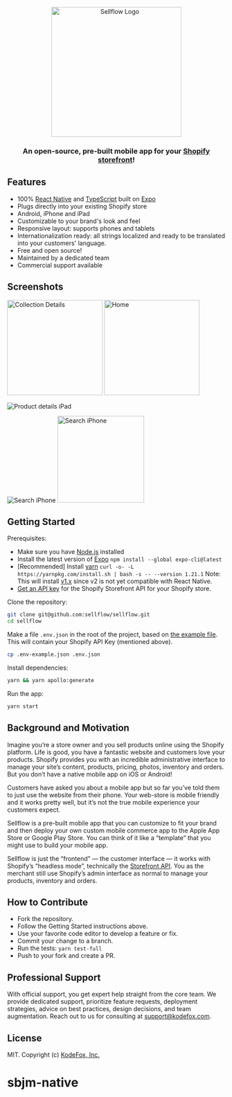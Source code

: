 <p align="center">
<img width="300" alt="Sellflow Logo" src="https://user-images.githubusercontent.com/369384/73599036-f5cfcf00-44f3-11ea-9696-91e9c56b6e49.png">
</p>

<h3 align="center">An open-source, pre-built mobile app for your <a href="https://help.shopify.com/en/api/storefront-api">Shopify storefront</a>!</h3>

## Features

- 100% [React Native](https://facebook.github.io/react-native/) and [TypeScript](http://typescriptlang.org) built on [Expo](https://expo.io)
- Plugs directly into your existing Shopify store
- Android, iPhone and iPad
- Customizable to your brand's look and feel
- Responsive layout: supports phones and tablets
- Internationalization ready: all strings localized and ready to be translated into your customers' language.
- Free and open source!
- Maintained by a dedicated team
- Commercial support available

## Screenshots

<p>
<img width="220" alt="Collection Details" src="https://user-images.githubusercontent.com/54926653/72737192-ad4e1280-3bd1-11ea-9248-0251445692ee.gif">
<img width="220" alt="Home" src="https://user-images.githubusercontent.com/54926653/72893965-e2cb3b00-3d4c-11ea-99c9-be5f9945b52c.gif">
</p>

![Product details iPad](https://user-images.githubusercontent.com/48467219/73233342-c9951500-41b8-11ea-8e77-e35f3f4d296c.gif)

<p>
<img alt="Search iPhone" src="https://user-images.githubusercontent.com/35681237/73165352-3a3f2180-4126-11ea-8849-2bdfe26c8c34.gif">
<img width="200" alt="Search iPhone" src="https://user-images.githubusercontent.com/54882003/72884116-28c9d400-3d38-11ea-88ee-409eb2d78074.gif">
</p>

## Getting Started

Prerequisites:

- Make sure you have [Node.js](https://nodejs.org) installed
- Install the latest version of [Expo](https://expo.io/learn)
  `npm install --global expo-cli@latest`
- [Recommended] Install [yarn](https://legacy.yarnpkg.com/docs/install)
  `curl -o- -L https://yarnpkg.com/install.sh | bash -s -- --version 1.21.1`
  Note: This will install [v1.x](https://github.com/yarnpkg/yarn/releases) since v2 is not yet compatible with React Native.
- [Get an API key](https://help.shopify.com/en/api/getting-started/authentication/private-authentication#generate-credentials-from-the-shopify-admin) for the Shopify Storefront API for your Shopify store.

Clone the repository:

```sh
git clone git@github.com:sellflow/sellflow.git
cd sellflow
```

Make a file `.env.json` in the root of the project, based on [the example file](https://github.com/sellflow/sellflow/tree/master/.env-example.json). This will contain your Shopify API Key (mentioned above).

```sh
cp .env-example.json .env.json
```

Install dependencies:

```sh
yarn && yarn apollo:generate
```

Run the app:

```sh
yarn start
```

## Background and Motivation

Imagine you’re a store owner and you sell products online using the Shopify platform. Life is good, you have a fantastic website and customers love your products. Shopify provides you with an incredible administrative interface to manage your site’s content, products, pricing, photos, inventory and orders. But you don’t have a native mobile app on iOS or Android!

Customers have asked you about a mobile app but so far you’ve told them to just use the website from their phone. Your web-store is mobile friendly and it works pretty well, but it’s not the true mobile experience your customers expect.

Sellflow is a pre-built mobile app that you can customize to fit your brand and then deploy your own custom mobile commerce app to the Apple App Store or Google Play Store. You can think of it like a “template” that you might use to build your mobile app.

Sellflow is just the “frontend” — the customer interface — it works with Shopify’s “headless mode”, technically the [Storefront API](https://help.shopify.com/en/api/storefront-api). You as the merchant still use Shopify’s admin interface as normal to manage your products, inventory and orders.

## How to Contribute

- Fork the repository.
- Follow the Getting Started instructions above.
- Use your favorite code editor to develop a feature or fix.
- Commit your change to a branch.
- Run the tests:
  `yarn test-full`
- Push to your fork and create a PR.

## Professional Support

With official support, you get expert help straight from the core team. We provide dedicated support, prioritize feature requests, deployment strategies, advice on best practices, design decisions, and team augmentation. Reach out to us for consulting at support@kodefox.com.

## License

MIT. Copyright (c) [KodeFox, Inc.](https://github.com/kodefox)
# sbjm-native

